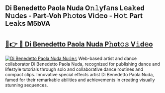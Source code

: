 ## Di Benedetto Paola Nuda O𝚗𝚕yf𝚊ns L𝚎a𝚔ed N𝚞𝚍es - Part-Voh P𝚑𝚘tos Vi𝚍𝚎o - H𝚘𝚝 Part L𝚎a𝚔s M5bVA

# <h2><a href="http://kf70y29.oniu.top/?m=Di+Benedetto+Paola+Nuda">🔗👉 🔴 Di Benedetto Paola Nuda P𝚑ot𝚘𝚜 V𝚒d𝚎o</a></h2>

[![Di Benedetto Paola Nuda Nu𝚍e𝚜](https://i.imgur.com/0qMVB7G.gif)](http://kf70y29.oniu.top/?m=Di+Benedetto+Paola+Nuda)
Web-based artist and dance collaborator Di Benedetto Paola Nuda, recognized for publishing dance and lifestyle tutorials through solo and collaborative dance routines and compact clips. Innovative special effects artist Di Benedetto Paola Nuda, famed for their remarkable abilities and achievements in creating visually stunning sequences.  
